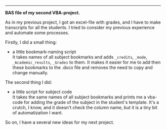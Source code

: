 ------------

**BAS file of my second VBA-project.**

As in my previous project, I got an excel-file with grades, and I have to make transcripts for all the students. I tried to consider my previous experience and automate some processes.

Firstly, I did a small thing:
 - a little bookmark-naming script   
It takes names of all subject bookmarks and adds `_credits`, `_mode`, `_Academic_results`, `_Grades` to them. It makes it easier for me to add then these bookmarks to the .docx file and removes the need to copy and change manually.

The second thing I did:
 - a little script for subject code  
It takes the same names of all subject bookmarks and prints me a vba-code for adding the grade of the subject in the student's template. It's a crutch, I know, and it doesn't check the column name, but it is a tiny bit of automatization I want.


So on, I have a several new ideas for my next project.
